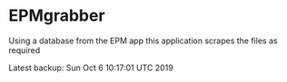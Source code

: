 # EPMgrabber
Using a database from the EPM app this application scrapes the files as required


Latest backup: Sun Oct 6 10:17:01 UTC 2019
